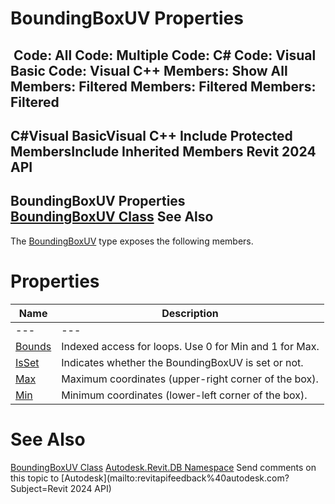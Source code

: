 # BoundingBoxUV Properties

﻿
 Code: All Code: Multiple Code: C# Code: Visual Basic Code: Visual C++  Members: Show All Members: Filtered Members: Filtered Members: Filtered   
---  
C#Visual BasicVisual C++
Include Protected MembersInclude Inherited Members
Revit 2024 API  
---  
BoundingBoxUV Properties  
[BoundingBoxUV Class](e38a0145-4267-0b3f-0718-adb14e34c94e.md "BoundingBoxUV Class") See Also  
---  
The [BoundingBoxUV](e38a0145-4267-0b3f-0718-adb14e34c94e.md "BoundingBoxUV Class") type exposes the following members.
# Properties
| Name | Description |
| --- | --- |
| --- | --- | --- |
| [Bounds](2b6a7cc4-51f8-6856-c6f9-d73867f29d87.md "Bounds Property") | Indexed access for loops. Use 0 for Min and 1 for Max. |
| [IsSet](b03677fc-ffa8-4c23-d957-6c9fc1afd995.md "IsSet Property") | Indicates whether the BoundingBoxUV is set or not. |
| [Max](93585617-e790-8c2d-6b0e-7c4f48c4fe8e.md "Max Property") | Maximum coordinates (upper-right corner of the box). |
| [Min](7605f0ea-3d58-4c62-00f9-98c37dbab546.md "Min Property") | Minimum coordinates (lower-left corner of the box). |

# See Also
[BoundingBoxUV Class](e38a0145-4267-0b3f-0718-adb14e34c94e.md "BoundingBoxUV Class")
[Autodesk.Revit.DB Namespace](87546ba7-461b-c646-cbb1-2cb8f5bff8b2.md "Autodesk.Revit.DB Namespace")
Send comments on this topic to [Autodesk](mailto:revitapifeedback%40autodesk.com?Subject=Revit 2024 API)